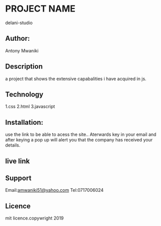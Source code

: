 # PROJECT NAME
delani-studio

## Author:
Antony Mwaniki

## Description
a project that shows the extensive capabalities i have acquired in js.

## Technology
1.css
2.html
3.javascript



## Installation:
use  the link to be able to acess the site..
Aterwards key in your email and after keying a pop up will alert you that the company has received your details.

## live link


## Support
Email:amwaniki51@yahoo.com
Tel:0717006024


## Licence
mit licence.copywright 2019
